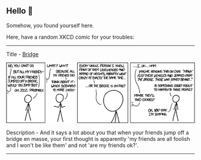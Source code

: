 ## Hello 👀

Somehow, you found yourself here.

Here, have a random XKCD comic for your troubles:

-----------------------------------

Title - [Bridge](https://xkcd.com/1170)

![Bridge](./random_comic.png)

Description - And it says a lot about you that when your friends jump off a bridge en masse, your first thought is apparently 'my friends are all foolish and I won't be like them' and not 'are my friends ok?'.

-----------------------------------
